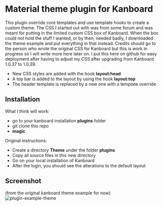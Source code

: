 Material theme plugin for Kanboard
==================================

This plugin override core templates and use template hooks to create a custom theme.
The CSS I started out with was from some forum and was meant for putting in the limited custom CSS box of Kanboard.
When the box could not hold the stuff I wanted, or by then, needed badly, I downloaded the theme example and put everything in that instead.
Credits should go to the person who wrote the original CSS for Kanboard but this is work in progress so I will write more here later on.
I put this here on github for easy deployment after having to adjust my CSS after upgrading from Kanboard 1.0.37 to 1.0.39.

- New CSS styles are added with the hook **layout:head**
- A top bar is added to the layout by using the hook **layout:top**
- The header template is replaced by a new one with a template override

Installation
------------

What I think will work:

- go to your kanboard installation **plugins** folder
- git clone this repo
- __magic__

Original instructions:

- Create a directory **Theme** under the folder **plugins**
- Copy all source files in this new directory
- Go on your local installation of Kanboard
- After the login, you should see the alterations to the default layout

Screenshot
----------

(from the original kanboard theme example for now)
![plugin-example-theme](https://cloud.githubusercontent.com/assets/323546/9838179/6ef2b466-5a24-11e5-9988-5402eaf55026.png)

